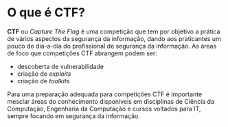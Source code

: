 # O que é CTF? #

**CTF** ou *Capture The Flag* é uma competição que tem por objetivo a prática de vários aspectos da segurança da informação,
dando aos praticantes um pouco do dia-a-dia do profissional de segurança da informação. As áreas de foco que competições CTF abrangem podem ser:

* descoberta de vulnerabilidade
* criação de *exploits*
* criação de *toolkits*

Para uma preparação adequada para competições CTF é importante mesclar áreas do conhecimento disponíveis em disciplinas de Ciência da Computação,
Engenharia da Computação e cursos voltados para IT, sempre focando em segurança da informação.



